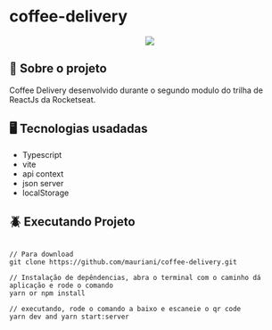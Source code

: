 # coffee-delivery

<div align="center">
  <img src="https://user-images.githubusercontent.com/32397288/187314455-fdeb25b7-cc5a-4223-9d8b-788c7457bf87.PNG">
</div>


## 🚀 Sobre o projeto

Coffee Delivery desenvolvido durante o segundo modulo do trilha de ReactJs da Rocketseat.

## 🖥️ Tecnologias usadadas

- Typescript
- vite
- api context
- json server
- localStorage

## 🪲 Executando Projeto

```

// Para download 
git clone https://github.com/mauriani/coffee-delivery.git

// Instalação de depêndencias, abra o terminal com o caminho dá aplicação e rode o comando
yarn or npm install

// executando, rode o comando a baixo e escaneie o qr code
yarn dev and yarn start:server

```
